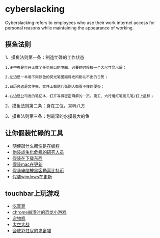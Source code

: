 # cyberslacking

Cyberslacking refers to employees who use their work internet access for personal reasons while maintaining the appearance of working.

## 摸鱼法则

  1、摸鱼法则第一条：制造忙碌的工作状态

    1.正中央是打开无数个任务窗口的电脑，必要的时候接一个大尺寸显示屏；

    2.左边是一本用不同颜色的荧光笔圈画得老妈都认不出的日历；

    3.日历旁边是文件夹，文件上都贴几张别人都看不懂的便签；

    4.右边是公司发的笔记本，打开写得密密麻麻的一页，第五、六行用红笔画几笔/打上星标；
    
  2、摸鱼法则第二条：身在工位，耳听八方
  
  3、摸鱼法则第三条：划最深的水摸最大的鱼

## 让你假装忙碌的工具

- [随便敲什么都像是在编程](https://hackertyper.net/)
- [伪装成生化危机的研究人员](https://geektyper.com/umbrella/)
- [假装在下载东西](https://svenstaro.github.io/genact/)
- [假装mac在更新](https://fakeupdate.net/apple/)
- [假装电脑被黑客勒索比特币](https://fakeupdate.net/wnc/)
- [假装windows在更新](https://fakeupdate.net/win10ue/)

## touchbar上玩游戏

- [吃豆豆](https://github.com/henryefranks/pac-bar/releases/download/v1.3/Pac-Bar_v1.3.zip)
- [chrome崩溃时的恐龙小游戏](https://github.com/yuhuili/TouchBarDino/raw/master/Compiled/Dino%202016-11-22%2020-23-19/Dino.zip)
- [宠物机](https://graceavery.com/temp/touchbarpet12.zip)
- [太空大战](https://github.com/insidegui/TouchBarSpaceFight/releases/download/1.0/TouchBarSpaceFight_v1.0.zip)
- [会放彩虹屁的鬼畜猫](https://github.com/avatsaev/touchbar_nyancat/releases/download/0.3.0/touchbar_nyancat.app.zip)
